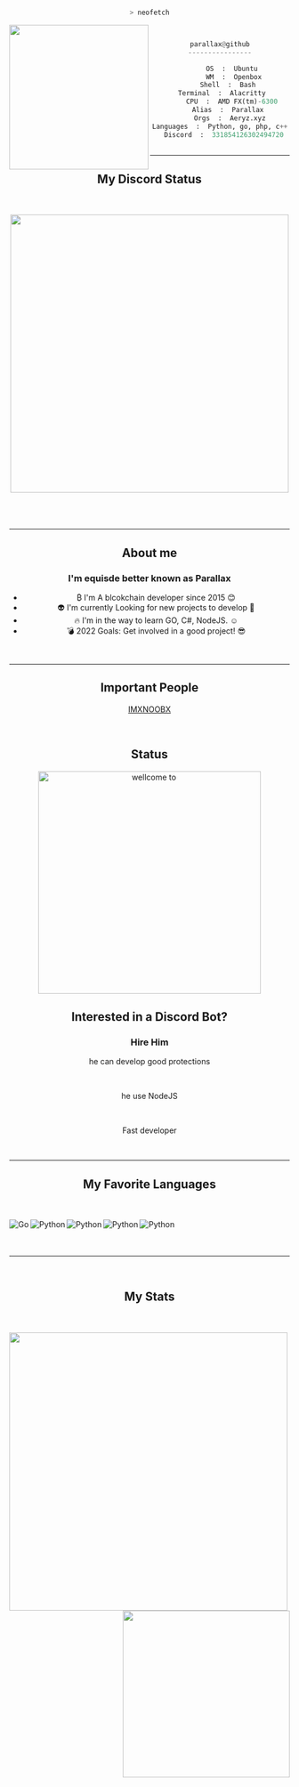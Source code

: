 
<center>

<p align="middle">

```bash

> neofetch

```
<img src="https://cdn.discordapp.com/attachments/852256383001034782/908765361502056508/314827.jpg" align="left" width="250" height="260">

```py


parallax@github
----------------

       OS  :  Ubuntu 
       WM  :  Openbox
    Shell  :  Bash
 Terminal  :  Alacritty
      CPU  :  AMD FX(tm)-6300
    Alias  :  Parallax
     Orgs  :  Aeryz.xyz
Languages  :  Python, go, php, c++
  Discord  :  331854126302494720
  
```
<div align="center">
<hr>
<h2>My Discord Status</h4>
<br>
<br>

<img align="center" width="500" src="https://discord.c99.nl/widget/theme-2/331854126302494720.png" />
<br>
<br>
<br>
<br>
</div>

<p align="middle">
</p>
	<div align="center">
<hr>
<h2>About me</h2>

### I'm equisde better known as Parallax
- ₿ I'm A blcokchain developer since 2015 :blush:
- 👽 I'm currently Looking for new projects to develop :speak_no_evil:
- 🔥 I'm in the way to learn GO, C#, NodeJS. :relaxed:
- 💣 2022 Goals: Get involved in a good project! :sunglasses:

</div>
<div align="center">
<br>
<hr>
<h2 align="center">Important People</h2>

[IMXNOOBX](https://github.com/IMXNOOBX)

<br>
</div>

<h2 align="center"> Status</h2>

<div align="center">
    <img align="center" width="400" alt="wellcome to" src="https://discord.c99.nl/widget/theme-3/652969127756955658.png" />
</p>
<div align="middle">
 <h2> Interested in a Discord Bot?</h2>

 ### Hire Him
  he can develop good protections

  <br>
  
  he use NodeJS
  
  <br>

  Fast developer
   
</div>

<br>
<div align="center">
<hr>
<h2 align="center">My Favorite Languages</h2>
<br>
<br>
<img align="left" alt="Go" src="https://img.shields.io/badge/Go-black?style=for-the-badge&logo=Go&logoColor=white"/>
<img align="left" alt="Python" src="https://img.shields.io/badge/Python-black?style=for-the-badge&logo=Python&logoColor=yellow"/>
<img align="left" alt="Python" src="https://img.shields.io/badge/PHP-black?style=for-the-badge&logo=Php&logoColor=purple"/>
<img align="left" alt="Python" src="https://img.shields.io/badge/C++-black?style=for-the-badge&logo=Cplusplus&logoColor=white"/>
<img align="left" alt="Python" src="https://img.shields.io/badge/C++-black?style=for-the-badge&logo=Cplusplus&logoColor=white"/>
<br>
<br>
<br>
<hr>
<br>
</div>
<h2>My Stats</h2>
<a href="https://github.com/equisde">
<br>
<br>
  <img align="left" width="500" src="https://github-readme-stats.vercel.app/api?username=equisde&show_icons=true&theme=dark" />
</a>
<a href="https://github.com/equisde">
  <img align="right" width="300" src="https://github-readme-stats.vercel.app/api/top-langs/?username=equisde&langs_count=80&theme=dark&layout=compact" />
</a>
</center>

<!-- Made with: https://github.com/IMXNOOBX/readme-generator - ISC - 2022 - IMXNOOBX -->
    
